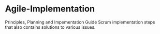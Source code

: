 # Agile-Implementation
Principles, Planning and Impementation Guide
Scrum implementation steps that also contains solutions to various issues.
